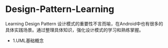 # Design-Pattern-Learning
 Learning Design Pattern 设计模式的重要性不言而喻，在Android中也有很多的具体实践场景。通过整理具体知识，强化设计模式的学习和熟练掌握。

- 1.UML基础概念
